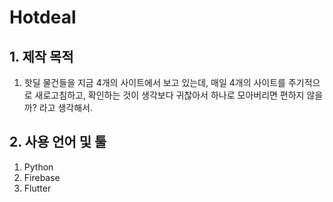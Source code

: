 # Hotdeal

## 1. 제작 목적
1. 핫딜 물건들을 지금 4개의 사이트에서 보고 있는데, 매일 4개의 사이트를 주기적으로 새로고침하고, 확인하는 것이 생각보다 귀찮아서 하나로 모아버리면 편하지 않을까? 라고 생각해서.
## 2. 사용 언어 및 툴
1. Python
2. Firebase
3. Flutter
